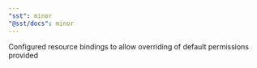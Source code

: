 ```yaml
---
"sst": minor
"@sst/docs": minor
---
```


Configured resource bindings to allow overriding of default permissions provided
